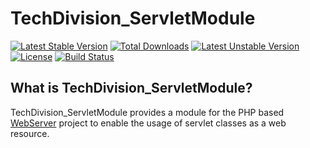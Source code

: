 TechDivision_ServletModule
==========================

[![Latest Stable Version](https://poser.pugx.org/techdivision/servletmodule/v/stable.png)](https://packagist.org/packages/techdivision/servletmodule) [![Total Downloads](https://poser.pugx.org/techdivision/servletmodule/downloads.png)](https://packagist.org/packages/techdivision/servletmodule) [![Latest Unstable Version](https://poser.pugx.org/techdivision/servletmodule/v/unstable.png)](https://packagist.org/packages/techdivision/servletmodule) [![License](https://poser.pugx.org/techdivision/servletmodule/license.png)](https://packagist.org/packages/techdivision/servletmodule) [![Build Status](https://travis-ci.org/techdivision/TechDivision_ServletModule.png)](https://travis-ci.org/techdivision/TechDivision_ServletModule)

What is TechDivision_ServletModule?
-----------------
TechDivision_ServletModule provides a module for the PHP based [WebServer](<https://github.com/techdivision/TechDivision_WebServer>) project to enable the usage of servlet classes as a web resource.

